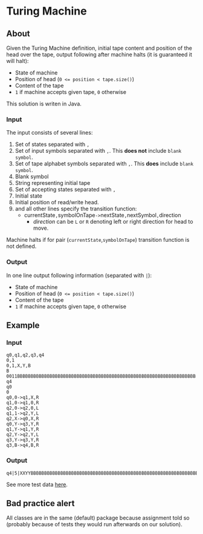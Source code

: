 # Turing Machine

## About

Given the Turing Machine definition, initial tape content and position of the head over the tape, output following after machine halts (it is guaranteed it will halt):

* State of machine
* Position of head (`0 <= position < tape.size()`)
* Content of the tape
* `1` if machine accepts given tape, `0` otherwise

This solution is writen in Java.

### Input

The input consists of several lines:

1. Set of states separated with `,`
2. Set of input symbols separated with `,`. This **does not** include `blank symbol`.
3. Set of tape alphabet symbols separated with `,`. This **does** include `blank symbol`.
4. Blank symbol
5. String representing initial tape
6. Set of accepting states separated with `,`
7. Initial state
8. Initial position of read/write head.
9. and all other lines specify the transition function:
	* currentState`,`symbolOnTape`->`nextState`,`nextSymbol`,`direction
		* _direction_ can be `L` or `R` denoting left or right direction for head to move.

Machine halts if for pair (`currentState`,`symbolOnTape`) transition function is not defined.

### Output

In one line output following information (separated with `|`):

* State of machine
* Position of head (`0 <= position < tape.size()`)
* Content of the tape
* `1` if machine accepts given tape, `0` otherwise

## Example

### Input

	q0,q1,q2,q3,q4
	0,1
	0,1,X,Y,B
	B
	0011BBBBBBBBBBBBBBBBBBBBBBBBBBBBBBBBBBBBBBBBBBBBBBBBBBBBBBBBBBBBBBBBBB
	q4
	q0
	0
	q0,0->q1,X,R
	q1,0->q1,0,R
	q2,0->q2,0,L
	q1,1->q2,Y,L
	q2,X->q0,X,R
	q0,Y->q3,Y,R
	q1,Y->q1,Y,R
	q2,Y->q2,Y,L
	q3,Y->q3,Y,R
	q3,B->q4,B,R

### Output

	q4|5|XXYYBBBBBBBBBBBBBBBBBBBBBBBBBBBBBBBBBBBBBBBBBBBBBBBBBBBBBBBBBBBBBBBBBB|1

See more test data [here](https://github.com/hermanzdosilovic/utr/tree/master/lab-5/test/SimTC).

## Bad practice alert

All classes are in the same (default) package because assignment told so (probably because of tests they would run afterwards on our solution).

